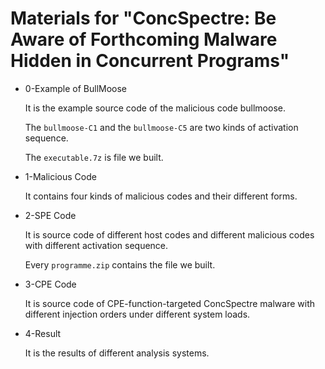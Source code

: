 # Materials for "ConcSpectre: Be Aware of Forthcoming Malware Hidden in Concurrent Programs"

+ 0-Example of BullMoose

    It is the example source code of the malicious code bullmoose.

    The `bullmoose-C1` and the `bullmoose-C5` are two kinds of activation sequence.

    The `executable.7z` is file we built.

+ 1-Malicious Code

    It contains four kinds of malicious codes and their different forms.

+ 2-SPE Code

    It is source code of different host codes and different malicious codes with different activation sequence.

    Every `programme.zip` contains the file we built.
    
+ 3-CPE Code

    It is source code of CPE-function-targeted ConcSpectre malware with different injection orders under different system loads.

+ 4-Result

    It is the results of different analysis systems.
